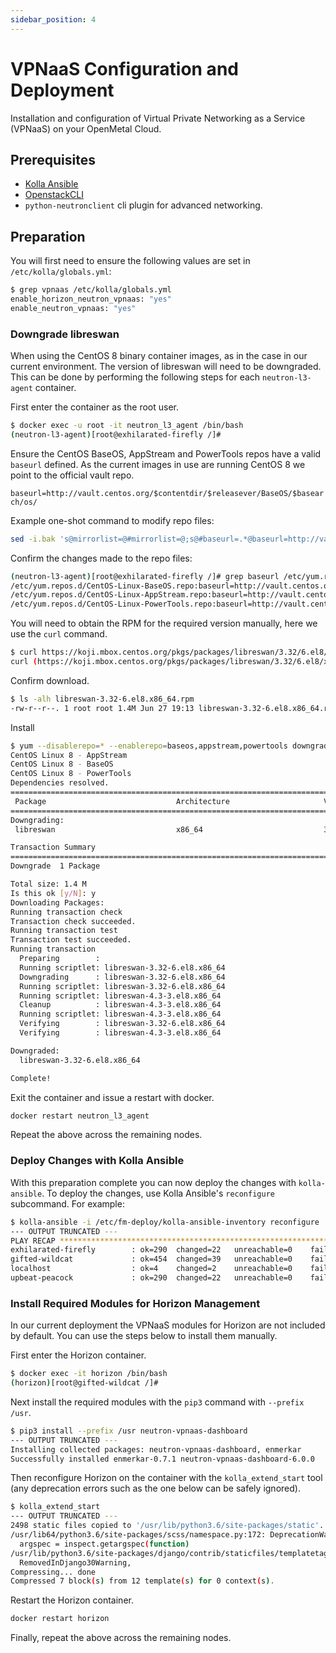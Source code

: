 ```yaml
---
sidebar_position: 4
---
```

# VPNaaS Configuration and Deployment

Installation and configuration of Virtual Private Networking as a Service
(VPNaaS) on your OpenMetal Cloud.

## Prerequisites

- [Kolla Ansible](../operators-manual/day-4/kolla-ansible/prepare-kolla-ansible)
- [OpenstackCLI](../operators-manual/day-1/command-line/openstackclient)
- `python-neutronclient` cli plugin for advanced networking.

## Preparation

You will first need to ensure the following values are set in
`/etc/kolla/globals.yml`:

```sh
$ grep vpnaas /etc/kolla/globals.yml
enable_horizon_neutron_vpnaas: "yes"
enable_neutron_vpnaas: "yes"
```

### Downgrade libreswan

When using the CentOS 8 binary container images, as in the case in our current
environment. The version of libreswan will need to be downgraded. This can be
done by performing the following steps for each `neutron-l3-agent` container.

First enter the container as the root user.

```sh
$ docker exec -u root -it neutron_l3_agent /bin/bash
(neutron-l3-agent)[root@exhilarated-firefly /]#
```

Ensure the CentOS BaseOS, AppStream and PowerTools repos have a valid `baseurl`
defined. As the current images in use are running CentOS 8 we point to the
official vault repo.

`baseurl=http://vault.centos.org/$contentdir/$releasever/BaseOS/$basearch/os/`

Example one-shot command to modify repo files:

```sh
sed -i.bak 's@mirrorlist=@#mirrorlist=@;s@#baseurl=.*@baseurl=http://vault.centos.org/$contentdir/$releasever/BaseOS/$basearch/os/@' /etc/yum.repos.d/CentOS-Linux-{BaseOS,AppStream,PowerTools}.repo
```

Confirm the changes made to the repo files:

```sh
(neutron-l3-agent)[root@exhilarated-firefly /]# grep baseurl /etc/yum.repos.d/CentOS-Linux-{BaseOS,AppStream,PowerTools}.repo | grep -v '#'
/etc/yum.repos.d/CentOS-Linux-BaseOS.repo:baseurl=http://vault.centos.org/$contentdir/$releasever/BaseOS/$basearch/os/
/etc/yum.repos.d/CentOS-Linux-AppStream.repo:baseurl=http://vault.centos.org/$contentdir/$releasever/BaseOS/$basearch/os/
/etc/yum.repos.d/CentOS-Linux-PowerTools.repo:baseurl=http://vault.centos.org/$contentdir/$releasever/BaseOS/$basearch/os/
```

You will need to obtain the RPM for the required version manually, here we use
the `curl` command.

```sh
$ curl https://koji.mbox.centos.org/pkgs/packages/libreswan/3.32/6.el8/x86_64/libreswan-3.32-6.el8.x86_64.rpm --output libreswan-3.32-6.el8.x86_64.rpm
curl (https://koji.mbox.centos.org/pkgs/packages/libreswan/3.32/6.el8/x86_64/libreswan-3.32-6.el8.x86_64.rpm): response: 200, time: 0.150641, size: 1441280
```

Confirm download.

```sh
$ ls -alh libreswan-3.32-6.el8.x86_64.rpm
-rw-r--r--. 1 root root 1.4M Jun 27 19:13 libreswan-3.32-6.el8.x86_64.rpm
```

Install

```sh
$ yum --disablerepo=* --enablerepo=baseos,appstream,powertools downgrade libreswan-3.32-6.el8.x86_64.rpm
CentOS Linux 8 - AppStream                                                                                                84 kB/s | 3.9 kB     00:00    
CentOS Linux 8 - BaseOS                                                                                                   20 MB/s | 4.6 MB     00:00    
CentOS Linux 8 - PowerTools                                                                                               30 MB/s | 4.6 MB     00:00    
Dependencies resolved.
=========================================================================================================================================================
 Package                             Architecture                     Version                               Repository                              Size
=========================================================================================================================================================
Downgrading:
 libreswan                           x86_64                           3.32-6.el8                            @commandline                           1.4 M

Transaction Summary
=========================================================================================================================================================
Downgrade  1 Package

Total size: 1.4 M
Is this ok [y/N]: y
Downloading Packages:
Running transaction check
Transaction check succeeded.
Running transaction test
Transaction test succeeded.
Running transaction
  Preparing        :                                                                                                                                 1/1 
  Running scriptlet: libreswan-3.32-6.el8.x86_64                                                                                                     1/1 
  Downgrading      : libreswan-3.32-6.el8.x86_64                                                                                                     1/2 
  Running scriptlet: libreswan-3.32-6.el8.x86_64                                                                                                     1/2 
  Running scriptlet: libreswan-4.3-3.el8.x86_64                                                                                                      2/2 
  Cleanup          : libreswan-4.3-3.el8.x86_64                                                                                                      2/2 
  Running scriptlet: libreswan-4.3-3.el8.x86_64                                                                                                      2/2 
  Verifying        : libreswan-3.32-6.el8.x86_64                                                                                                     1/2 
  Verifying        : libreswan-4.3-3.el8.x86_64                                                                                                      2/2 

Downgraded:
  libreswan-3.32-6.el8.x86_64                                                                                                                            

Complete!
```

Exit the container and issue a restart with docker.

```sh
docker restart neutron_l3_agent
```

Repeat the above across the remaining nodes.

### Deploy Changes with Kolla Ansible

With this preparation complete you can now deploy the changes with
`kolla-ansible`. To deploy the changes, use Kolla Ansible's `reconfigure`
subcommand. For example:

```sh
$ kolla-ansible -i /etc/fm-deploy/kolla-ansible-inventory reconfigure
--- OUTPUT TRUNCATED ---
PLAY RECAP **********************************************************************************************************************************************
exhilarated-firefly        : ok=290  changed=22   unreachable=0    failed=0    skipped=187  rescued=0    ignored=0   
gifted-wildcat             : ok=454  changed=39   unreachable=0    failed=0    skipped=213  rescued=0    ignored=0   
localhost                  : ok=4    changed=2    unreachable=0    failed=0    skipped=0    rescued=0    ignored=0   
upbeat-peacock             : ok=290  changed=22   unreachable=0    failed=0    skipped=187  rescued=0    ignored=0
```

### Install Required Modules for Horizon Management

In our current deployment the VPNaaS modules for Horizon are not included by
default. You can use the steps below to install them manually.

First enter the Horizon container.

```sh
$ docker exec -it horizon /bin/bash
(horizon)[root@gifted-wildcat /]#
```

Next install the required modules with the `pip3` command with `--prefix /usr`.

```sh
$ pip3 install --prefix /usr neutron-vpnaas-dashboard
--- OUTPUT TRUNCATED ---
Installing collected packages: neutron-vpnaas-dashboard, enmerkar
Successfully installed enmerkar-0.7.1 neutron-vpnaas-dashboard-6.0.0
```

Then reconfigure Horizon on the container with the `kolla_extend_start` tool
(any deprecation errors such as the one below can be safely ignored).

```sh
$ kolla_extend_start
--- OUTPUT TRUNCATED ---
2498 static files copied to '/usr/lib/python3.6/site-packages/static'.
/usr/lib64/python3.6/site-packages/scss/namespace.py:172: DeprecationWarning: inspect.getargspec() is deprecated since Python 3.0, use inspect.signature() or inspect.getfullargspec()
  argspec = inspect.getargspec(function)
/usr/lib/python3.6/site-packages/django/contrib/staticfiles/templatetags/staticfiles.py:26: RemovedInDjango30Warning: {% load staticfiles %} is deprecated in favor of {% load static %}.
  RemovedInDjango30Warning,
Compressing... done
Compressed 7 block(s) from 12 template(s) for 0 context(s).
```

Restart the Horizon container.

```sh
docker restart horizon
```

Finally, repeat the above across the remaining nodes.
